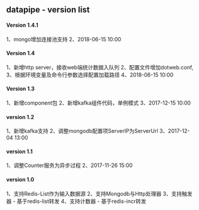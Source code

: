 ## datapipe - version list

#### Version 1.4.1
1、mongo增加连接池支持
2、2018-06-15 10:00


#### Version 1.4
1、新增http server，接收web端统计数据入队列
2、配置文件增加dotweb.conf, 
3、根据环境变量及命令行参数选择配置加载路径
4、2018-06-15 10:00

#### Version 1.3
1、新增component包
2、新增kafka组件代码，单例模式
3、2017-12-15 10:00

#### version 1.2
1、新增kafka支持
2、调整mongodb配置项ServerIP为ServerUrl
3、2017-12-04 13:00

#### version 1.1
1、调整Counter服务为异步过程
2、2017-11-26 15:00

#### version 1.0
1、支持Redis-List作为输入数据源
2、支持Mongodb与Http处理器
3、支持触发器 - 基于redis-list转发
4、支持计数器 - 基于redis-incr转发
